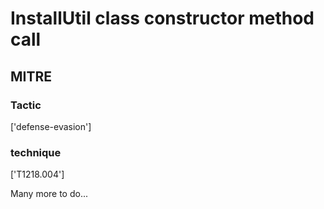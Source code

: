 # InstallUtil class constructor method call

## MITRE

### Tactic
['defense-evasion']

### technique
['T1218.004']

Many more to do...
